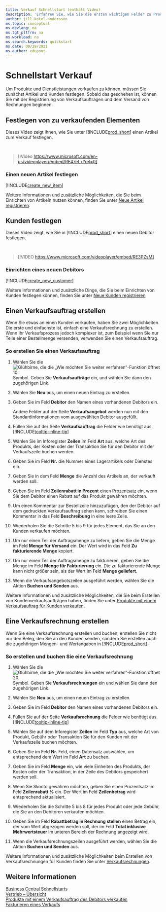 ```yaml
---
title: Verkauf Schnellstart (enthält Video)
description: 'Erfahren Sie, wie Sie die ersten wichtigen Felder zu Produkten und Kunden in Business Central ausfüllen, damit Sie mit Ihren Verkaufsprozessen beginnen können.'
author: jill-kotel-andersson
ms.topic: conceptual
ms.devlang: na
ms.tgt_pltfrm: na
ms.workload: na
ms.search.keywords: quickstart
ms.date: 09/29/2021
ms.author: edupont
---
```


# <a name="sales-quick-start" />Schnellstart Verkauf

Um Produkte und Dienstleistungen verkaufen zu können, müssen Sie zunächst Artikel und Kunden festlegen. Sobald das geschehen ist, können Sie mit der Registrierung von Verkaufsaufträgen und dem Versand von Rechnungen beginnen.

## <a name="set-up-items-to-sell" />Festlegen von zu verkaufenden Elementen

Dieses Video zeigt Ihnen, wie Sie unter [!INCLUDE[prod_short](includes/prod_short.md)] einen Artikel zum Verkauf festlegen.

<br>

> [!Video https://www.microsoft.com/en-us/videoplayer/embed/RE47eLx?rel=0]

### <a name="set-up-a-new-item" />Einen neuen Artikel festlegen

[!INCLUDE[create_new_item](includes/create_new_item.md)]

Weitere Informationen und zusätzliche Möglichkeiten, die Sie beim Einrichten von Artikeln nutzen können, finden Sie unter [Neue Artikel registrieren](inventory-how-register-new-items.md).  

## <a name="set-up-customers" />Kunden festlegen

Dieses Video zeigt, wie Sie in [!INCLUDE[prod_short](includes/prod_short.md)] einen neuen Debitor festlegen.  

<br>

> [!VIDEO https://www.microsoft.com/videoplayer/embed/RE3PZsM]

### <a name="set-up-a-new-customer" />Einrichten eines neuen Debitors

[!INCLUDE[create_new_customer](includes/create_new_customer.md)]

Weitere Informationen und zusätzliche Dinge, die Sie beim Einrichten von Kunden festlegen können, finden Sie unter [Neue Kunden registrieren](sales-how-register-new-customers.md)

## <a name="create-a-sales-order" />Einen Verkaufsauftrag erstellen

Wenn Sie etwas an einen Kunden verkaufen, haben Sie zwei Möglichkeiten. Die erste und einfachste ist, einfach eine Verkaufsrechnung zu erstellen. Wenn Ihr Verkaufsprozess jedoch komplexer ist, zum Beispiel wenn Sie nur Teile einer Bestellmenge versenden, verwenden Sie einen Verkaufsauftrag.

### <a name="to-create-a-sales-order" />So erstellen Sie einen Verkaufsauftrag

1. Wählen Sie die ![Glühbirne, die die „Wie möchten Sie weiter verfahren“-Funktion öffnet 10.](media/ui-search/search_small.png "Sagen Sie mir, was Sie tun möchten") Symbol. Geben Sie **Verkaufsaufträge** ein, und wählen Sie dann den zugehörigen Link.
2. Wählen Sie **Neu** aus, um einen neuen Eintrag zu erstellen.
3. Geben Sie im Feld **Debitor** den Namen eines vorhandenen Debitors ein.

    Andere Felder auf der Seite **Verkaufsangebot** werden nun mit den Standardinformationen vom ausgewählten Debitor ausgefüllt.  

4. Füllen Sie auf der Seite **Verkaufsauftrag** die Felder wie benötigt aus. [!INCLUDE[tooltip-inline-tip](includes/tooltip-inline-tip_md.md)]

5. Wählen Sie im Inforegister **Zeilen** im Feld **Art** aus, welche Art des Produkts, der Kosten oder der Transaktion Sie für den Debitor mit der Verkaufszeile buchen werden.

6. Geben Sie im Feld **Nr.** die Nummer eines Lagerartikels oder Dienstes ein.

7. Geben Sie in dem Feld **Menge** die Anzahl des Artikels an, der verkauft werden soll.

8. Geben Sie im Feld **Zeilenrabatt in Prozent** einen Prozentsatz ein, wenn Sie dem Debitor einen Rabatt auf das Produkt gewähren möchten.

9. Um einen Kommentar zur Bestellzeile hinzuzufügen, den der Debitor auf dem gedruckten Verkaufsauftrag sehen kann, schreiben Sie einen Kommentar in das Feld **Beschreibung** in eine leere Zeile.

10. Wiederholen Sie die Schritte 5 bis 9 für jedes Element, das Sie an den Kunden verkaufen möchten.

11. Um nur einen Teil der Auftragsmenge zu liefern, geben Sie die Menge im Feld **Menge für Versand** ein. Der Wert wird in das Feld **Zu fakturierende Menge** kopiert.

12. Um nur einen Teil der Auftragsmenge zu fakturieren, geben Sie die Menge im Feld **Menge für Fakturierung** ein. Die zu fakturierende Menge kann nicht größer sein, als der Wert im Feld **Menge geliefert**.

13. Wenn die Verkaufsangebotszeilen ausgeführt werden, wählen Sie die Aktion **Buchen und Senden** aus.

Weitere Informationen und zusätzliche Möglichkeiten, die Sie beim Erstellen von Kundenverkaufsaufträgen haben, finden Sie unter [Produkte mit einem Verkaufsauftrag für Kunden verkaufen](sales-how-sell-products.md).  

## <a name="create-a-sales-invoice" />Eine Verkaufsrechnung erstellen

Wenn Sie eine Verkaufsrechnung erstellen und buchen, erstellen Sie nicht nur den Beleg, den Sie an den Kunden senden, sondern Sie erstellen auch die zugehörigen Mengen- und Wertangaben in [!INCLUDE[prod_short](includes/prod_short.md)].

### <a name="to-create-and-post-a-sales-invoice" />So erstellen und buchen Sie eine Verkaufsrechnung

1. Wählen Sie die ![Glühbirne, die die „Wie möchten Sie weiter verfahren“-Funktion öffnet 20.](media/ui-search/search_small.png "Sagen Sie mir, was Sie tun möchten") Symbol. Geben Sie **Verkaufsrechnungen** ein und wählen Sie dann den zugehörigen Link.  

2. Wählen Sie **Neu** aus, um einen neuen Eintrag zu erstellen.

3. Geben Sie im Feld **Debitor** den Namen eines vorhandenen Debitors ein.

4. Füllen Sie auf der Seite **Verkaufsrechnung** die Felder wie benötigt aus. [!INCLUDE[tooltip-inline-tip](includes/tooltip-inline-tip_md.md)]

5. Wählen Sie auf dem Inforegister **Zeilen** im Feld **Typ** aus, welche Art von Produkt, Gebühr oder Transaktion Sie für den Kunden mit der Verkaufszeile buchen möchten.

6. Geben Sie im Feld **Nr.** Feld, einen Datensatz auswählen, um entsprechend dem Wert im Feld **Art** zu buchen.

7. Geben Sie im Feld **Menge** ein, wie viele Einheiten des Produkts, der Kosten oder der Transaktion, in der Zeile des Debitors gespeichert werden soll.  

8. Wenn Sie Skonto gewähren möchten, geben Sie einen Prozentsatz im Feld **Zeilenrabatt %** ein. Der Wert im Feld **Zeilenbetrag** wird entsprechend aktualisiert.  

9. Wiederholen Sie die Schritte 5 bis 8 für jedes Produkt oder jede Gebühr, die Sie an den Debitoren verkaufen möchten.  

10. Geben Sie im Feld **Rabattbetrag in Rechnung stellen** einen Betrag ein, der vom Wert abgezogen werden soll, der im Feld **Total inklusive Mehrwertsteuer** im unteren Bereich der Rechnung angezeigt wird.

11. Wenn die Verkaufsrechnungszeilen ausgeführt werden, wählen Sie die Aktion **Buchen und Senden** aus.  

Weitere Informationen und zusätzliche Möglichkeiten beim Erstellen von Verkaufsrechnungen für Kunden finden Sie unter [Verkaufsrechnungen](sales-how-invoice-sales.md).

## <a name="see-also" />Weitere Informationen

[Business Central Schnellstarts](quick-start-business-central.md)  
[Vertrieb – Übersicht](sales-manage-sales.md)  
[Produkte mit einem Verkaufsauftrag des Debitors verkaufen](sales-how-sell-products.md)  
[Fakturieren eines Verkaufs](sales-how-invoice-sales.md)  

